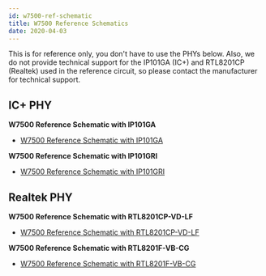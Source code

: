 ```yaml
---
id: w7500-ref-schematic
title: W7500 Reference Schematics
date: 2020-04-03
---
```

This is for reference only, you don't have to use the PHYs below.
Also, we do not provide technical support for the IP101GA (IC+) and RTL8201CP (Realtek) used in the reference circuit, so please contact the manufacturer for technical support.


## IC+ PHY

**W7500 Reference Schematic with IP101GA**

  - <a href="/img/products/w7500/ref_sch/w7500_ref_schematic_v1.1_ip_.pdf" target="_blank">W7500 Reference Schematic with IP101GA</a>


**W7500 Reference Schematic with IP101GRI**

  - <a href="/img/products/w7500/w7500_ip101gri_reference_sch_20170525.pdf" target="_blank">W7500 Reference Schematic with IP101GRI</a>


## Realtek PHY

**W7500 Reference Schematic with RTL8201CP-VD-LF**

   - <a href="/img/products/w7500/ref_sch/w7500_ref_schematic_v1.1_rtl_.pdf" target="_blank">W7500 Reference Schematic with RTL8201CP-VD-LF</a>

**W7500 Reference Schematic with RTL8201F-VB-CG**

   - <a href="/img/products/w7500/w7500_rtl8201f_reference_sch.pdf" target="_blank">W7500 Reference Schematic with RTL8201F-VB-CG</a>
